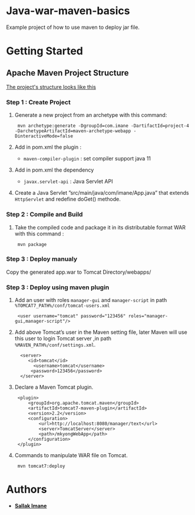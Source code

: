 # Java-war-maven-basics

Example project of how to use maven to deploy jar file.

# Getting Started 

## Apache Maven Project Structure 

[The project's structure looks like this](https://maven.apache.org/plugins/maven-war-plugin/usage.html)

### Step 1 : Create Project  

1. Generate a new project from an archetype with this command:

		mvn archetype:generate -DgroupId=com.imane -DartifactId=project-4 -DarchetypeArtifactId=maven-archetype-webapp -DinteractiveMode=false

2. Add in pom.xml the plugin :

   + `maven-compiler-plugin` : set compiler support java 11

3. Add in pom.xml the dependency 
  
   + `javax.servlet-api` : Java Servlet API

3.  Create a Java Servlet ”src/main/java/com/imane/App.java” that extends `HttpServlet` and redefine doGet() methode.

### Step 2 : Compile and Build

1. Take the compiled code and package it in its distributable format WAR with this command : 

		mvn package

### Step 3 : Deploy manualy

Copy the generated app.war to Tomcat Directory/webapps/

### Step 3 : Deploy using maven plugin

1. Add an user with roles `manager-gui` and `manager-script` in path  `%TOMCAT7_PATH%/conf/tomcat-users.xml`

        <user username="tomcat" password="123456" roles="manager-gui,manager-script"/>

2. Add above Tomcat’s user in the Maven setting file, later Maven will use this user to login Tomcat server ,in path `%MAVEN_PATH%/conf/settings.xml`.

		 <server>
		    <id>tomcat</id>
		      <username>tomcat</username>
		     <password>123456</password>
	     </server>	   

3. Declare a Maven Tomcat plugin.

		<plugin>
			<groupId>org.apache.tomcat.maven</groupId>
			<artifactId>tomcat7-maven-plugin</artifactId>
			<version>2.2</version>
			<configuration>
				<url>http://localhost:8080/manager/text</url>
				<server>TomcatServer</server>
				<path>/mkyongWebApp</path>
			</configuration>
	    </plugin>

4. Commands to manipulate WAR file on Tomcat.
   
    	mvn tomcat7:deploy 

# Authors
 + [**Sallak Imane**](https://github.com/SallakImane) 
